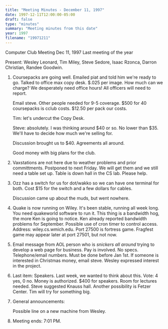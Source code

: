 ```yaml
---
title: "Meeting Minutes - December 11, 1997"
date: 1997-12-11T12:00:00-05:00
draft: false
type: "minutes"
summary: "Meeting minutes from this date"
year: 1997
filename: "19971211"
---
```


Computer Club Meeting Dec 11, 1997  Last meeting of the year </p><p>
Present: Wesley Leonard, Tim Miley, Steve Sedore, Isaac Rzonca, Darron Christian, Randee Goodwin. </p><p>
1) Coursepacks are going well.  Emailed piat and told him we're ready to go. Talked to office max copy desk.  $.025 per image.  How much can we charge?  We desperately need office hours!  All officers will need to report. </p><p>
Email steve.  Other people needed for 9-5 coverage.  $500 for 40 coursepacks is cclub costs.  $12.50 per pack our costs.   </p><p>
Tim: let's undercut the Copy Desk. </p><p>
Steve: absolutely.  I was thinking around $40 or so.  No lower than $35.  We'll have to decide how much we're selling for.   </p><p>
Discussion brought us to $40.  Agreements all around. </p><p>
Good money with big plans for the club. </p><p>
2) Vaxstations are not here due to weather problems and prior committments. Postponed to next Friday.  We will get them and we still need a table set up. Table is down hall in the CS lab.  Please help. </p><p>
3) Ozz has a switch for us for dot/wakko so we can have one terminal for both. Cost $15 for the switch and a few dollars for cables. </p><p>
Discussion came up about the muds, but went nowhere. </p><p>
4) Quake is now running on Wiley.  It's been stable, running all week long. You need quakeworld software to run it.  This thing is a bandwidth hog, the more Ken is going to notice.  Ken already reported bandwidth problems for September.  Possible use of cron timer to control access.  Address: wiley.cs.wmich.edu.  Port 27500 is fortress game.  Fragfest game may appear later at port 27501, but not now. </p><p>
5) Email message from AOL person who is *snickers all around* trying to develop a web page for business.  Pay is involved.  No specs.  Telephone/email numbers. Must be done before Jan 1st.  If someone is interested in Christmas money, email steve.  Wesley expressed interest in the project. </p><p>
6) Last item: Speakers.  Last week, we wanted to think about this.  Vote: 4 yes, 0 no.  Money is authorized.  $400 for speakers.  Room for lectures needed. Steve suggested Knauss hall.  Another possibility is Fetzer Center.  Tim will try for something big. </p><p>
7) General announcements: </p><p>
Possible line on a new machine from Wesley.   </p><p>
8) Meeting ends: 7:01 PM. </p><p>
</p><p>
</p><p>
</p><p>
</p><p>
</p>
